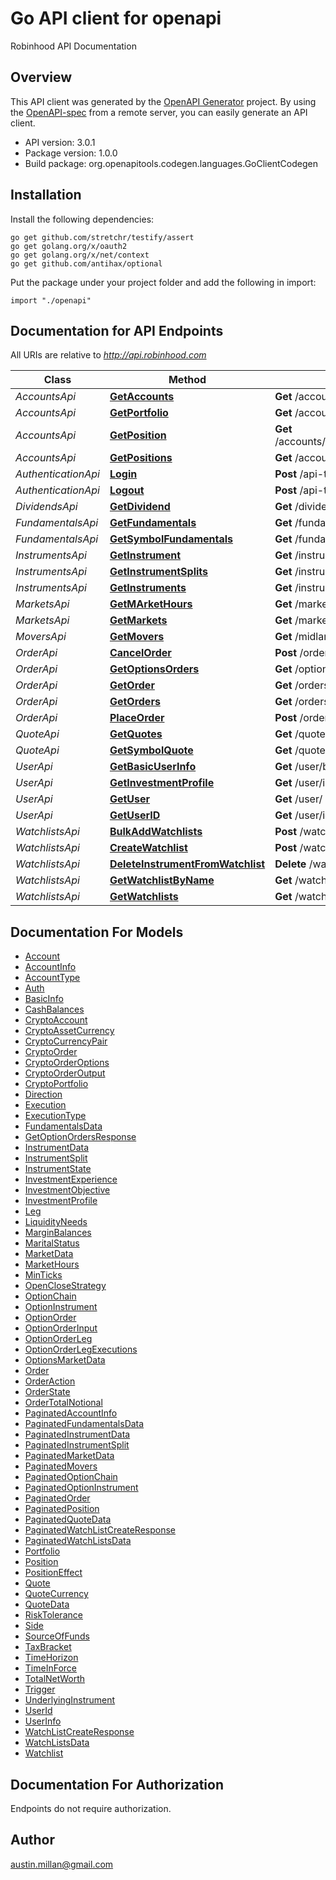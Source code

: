 # Go API client for openapi

Robinhood API Documentation

## Overview
This API client was generated by the [OpenAPI Generator](https://openapi-generator.tech) project.  By using the [OpenAPI-spec](https://www.openapis.org/) from a remote server, you can easily generate an API client.

- API version: 3.0.1
- Package version: 1.0.0
- Build package: org.openapitools.codegen.languages.GoClientCodegen

## Installation

Install the following dependencies:

```shell
go get github.com/stretchr/testify/assert
go get golang.org/x/oauth2
go get golang.org/x/net/context
go get github.com/antihax/optional
```

Put the package under your project folder and add the following in import:

```golang
import "./openapi"
```

## Documentation for API Endpoints

All URIs are relative to *http://api.robinhood.com*

Class | Method | HTTP request | Description
------------ | ------------- | ------------- | -------------
*AccountsApi* | [**GetAccounts**](docs/AccountsApi.md#getaccounts) | **Get** /accounts/ | getAccounts
*AccountsApi* | [**GetPortfolio**](docs/AccountsApi.md#getportfolio) | **Get** /accounts/{accountId}/portfolio/ | getPortfolio
*AccountsApi* | [**GetPosition**](docs/AccountsApi.md#getposition) | **Get** /accounts/{accountId}/positions/{positionId}/ | getPosition
*AccountsApi* | [**GetPositions**](docs/AccountsApi.md#getpositions) | **Get** /accounts/{accountId}/positions/ | getPositions
*AuthenticationApi* | [**Login**](docs/AuthenticationApi.md#login) | **Post** /api-token-auth/ | login
*AuthenticationApi* | [**Logout**](docs/AuthenticationApi.md#logout) | **Post** /api-token-logout/ | logout
*DividendsApi* | [**GetDividend**](docs/DividendsApi.md#getdividend) | **Get** /dividends/{id}/ | getDividend
*FundamentalsApi* | [**GetFundamentals**](docs/FundamentalsApi.md#getfundamentals) | **Get** /fundamentals/ | getFundamentals
*FundamentalsApi* | [**GetSymbolFundamentals**](docs/FundamentalsApi.md#getsymbolfundamentals) | **Get** /fundamentals/{symbol}/ | getSymbolFundamentals
*InstrumentsApi* | [**GetInstrument**](docs/InstrumentsApi.md#getinstrument) | **Get** /instruments/{instrument_id}/ | getInstrument
*InstrumentsApi* | [**GetInstrumentSplits**](docs/InstrumentsApi.md#getinstrumentsplits) | **Get** /instruments/{instrument_id}/splits/ | getInstrumentSplits
*InstrumentsApi* | [**GetInstruments**](docs/InstrumentsApi.md#getinstruments) | **Get** /instruments/ | getInstruments
*MarketsApi* | [**GetMArketHours**](docs/MarketsApi.md#getmarkethours) | **Get** /markets/{mic}/hours/{date}/ | getMArketHours
*MarketsApi* | [**GetMarkets**](docs/MarketsApi.md#getmarkets) | **Get** /markets | getMarkets
*MoversApi* | [**GetMovers**](docs/MoversApi.md#getmovers) | **Get** /midlands/movers/sp500/ | getMovers
*OrderApi* | [**CancelOrder**](docs/OrderApi.md#cancelorder) | **Post** /orders/{order_id}/cancel/ | cancelOrder
*OrderApi* | [**GetOptionsOrders**](docs/OrderApi.md#getoptionsorders) | **Get** /options/orders | getOptionsOrders
*OrderApi* | [**GetOrder**](docs/OrderApi.md#getorder) | **Get** /orders/{order_id}/ | getOrder
*OrderApi* | [**GetOrders**](docs/OrderApi.md#getorders) | **Get** /orders/ | getOrders
*OrderApi* | [**PlaceOrder**](docs/OrderApi.md#placeorder) | **Post** /orders/ | placeOrder
*QuoteApi* | [**GetQuotes**](docs/QuoteApi.md#getquotes) | **Get** /quotes/ | getQuotes
*QuoteApi* | [**GetSymbolQuote**](docs/QuoteApi.md#getsymbolquote) | **Get** /quotes/{symbol}/ | getSymbolQuote
*UserApi* | [**GetBasicUserInfo**](docs/UserApi.md#getbasicuserinfo) | **Get** /user/basic_info/ | getBasicUserInfo
*UserApi* | [**GetInvestmentProfile**](docs/UserApi.md#getinvestmentprofile) | **Get** /user/investment_profile/ | getInvestmentProfile
*UserApi* | [**GetUser**](docs/UserApi.md#getuser) | **Get** /user/ | getUser
*UserApi* | [**GetUserID**](docs/UserApi.md#getuserid) | **Get** /user/id/ | getUserID
*WatchlistsApi* | [**BulkAddWatchlists**](docs/WatchlistsApi.md#bulkaddwatchlists) | **Post** /watchlists/Default/bulk_add/ | bulkAddWatchlists
*WatchlistsApi* | [**CreateWatchlist**](docs/WatchlistsApi.md#createwatchlist) | **Post** /watchlists/ | createWatchlist
*WatchlistsApi* | [**DeleteInstrumentFromWatchlist**](docs/WatchlistsApi.md#deleteinstrumentfromwatchlist) | **Delete** /watchlists/{name}/{instrumentId} | deleteInstrumentFromWatchlist
*WatchlistsApi* | [**GetWatchlistByName**](docs/WatchlistsApi.md#getwatchlistbyname) | **Get** /watchlists/{name}/ | getWatchlistByName
*WatchlistsApi* | [**GetWatchlists**](docs/WatchlistsApi.md#getwatchlists) | **Get** /watchlists/ | getWatchlists


## Documentation For Models

 - [Account](docs/Account.md)
 - [AccountInfo](docs/AccountInfo.md)
 - [AccountType](docs/AccountType.md)
 - [Auth](docs/Auth.md)
 - [BasicInfo](docs/BasicInfo.md)
 - [CashBalances](docs/CashBalances.md)
 - [CryptoAccount](docs/CryptoAccount.md)
 - [CryptoAssetCurrency](docs/CryptoAssetCurrency.md)
 - [CryptoCurrencyPair](docs/CryptoCurrencyPair.md)
 - [CryptoOrder](docs/CryptoOrder.md)
 - [CryptoOrderOptions](docs/CryptoOrderOptions.md)
 - [CryptoOrderOutput](docs/CryptoOrderOutput.md)
 - [CryptoPortfolio](docs/CryptoPortfolio.md)
 - [Direction](docs/Direction.md)
 - [Execution](docs/Execution.md)
 - [ExecutionType](docs/ExecutionType.md)
 - [FundamentalsData](docs/FundamentalsData.md)
 - [GetOptionOrdersResponse](docs/GetOptionOrdersResponse.md)
 - [InstrumentData](docs/InstrumentData.md)
 - [InstrumentSplit](docs/InstrumentSplit.md)
 - [InstrumentState](docs/InstrumentState.md)
 - [InvestmentExperience](docs/InvestmentExperience.md)
 - [InvestmentObjective](docs/InvestmentObjective.md)
 - [InvestmentProfile](docs/InvestmentProfile.md)
 - [Leg](docs/Leg.md)
 - [LiquidityNeeds](docs/LiquidityNeeds.md)
 - [MarginBalances](docs/MarginBalances.md)
 - [MaritalStatus](docs/MaritalStatus.md)
 - [MarketData](docs/MarketData.md)
 - [MarketHours](docs/MarketHours.md)
 - [MinTicks](docs/MinTicks.md)
 - [OpenCloseStrategy](docs/OpenCloseStrategy.md)
 - [OptionChain](docs/OptionChain.md)
 - [OptionInstrument](docs/OptionInstrument.md)
 - [OptionOrder](docs/OptionOrder.md)
 - [OptionOrderInput](docs/OptionOrderInput.md)
 - [OptionOrderLeg](docs/OptionOrderLeg.md)
 - [OptionOrderLegExecutions](docs/OptionOrderLegExecutions.md)
 - [OptionsMarketData](docs/OptionsMarketData.md)
 - [Order](docs/Order.md)
 - [OrderAction](docs/OrderAction.md)
 - [OrderState](docs/OrderState.md)
 - [OrderTotalNotional](docs/OrderTotalNotional.md)
 - [PaginatedAccountInfo](docs/PaginatedAccountInfo.md)
 - [PaginatedFundamentalsData](docs/PaginatedFundamentalsData.md)
 - [PaginatedInstrumentData](docs/PaginatedInstrumentData.md)
 - [PaginatedInstrumentSplit](docs/PaginatedInstrumentSplit.md)
 - [PaginatedMarketData](docs/PaginatedMarketData.md)
 - [PaginatedMovers](docs/PaginatedMovers.md)
 - [PaginatedOptionChain](docs/PaginatedOptionChain.md)
 - [PaginatedOptionInstrument](docs/PaginatedOptionInstrument.md)
 - [PaginatedOrder](docs/PaginatedOrder.md)
 - [PaginatedPosition](docs/PaginatedPosition.md)
 - [PaginatedQuoteData](docs/PaginatedQuoteData.md)
 - [PaginatedWatchListCreateResponse](docs/PaginatedWatchListCreateResponse.md)
 - [PaginatedWatchListsData](docs/PaginatedWatchListsData.md)
 - [Portfolio](docs/Portfolio.md)
 - [Position](docs/Position.md)
 - [PositionEffect](docs/PositionEffect.md)
 - [Quote](docs/Quote.md)
 - [QuoteCurrency](docs/QuoteCurrency.md)
 - [QuoteData](docs/QuoteData.md)
 - [RiskTolerance](docs/RiskTolerance.md)
 - [Side](docs/Side.md)
 - [SourceOfFunds](docs/SourceOfFunds.md)
 - [TaxBracket](docs/TaxBracket.md)
 - [TimeHorizon](docs/TimeHorizon.md)
 - [TimeInForce](docs/TimeInForce.md)
 - [TotalNetWorth](docs/TotalNetWorth.md)
 - [Trigger](docs/Trigger.md)
 - [UnderlyingInstrument](docs/UnderlyingInstrument.md)
 - [UserId](docs/UserId.md)
 - [UserInfo](docs/UserInfo.md)
 - [WatchListCreateResponse](docs/WatchListCreateResponse.md)
 - [WatchListsData](docs/WatchListsData.md)
 - [Watchlist](docs/Watchlist.md)


## Documentation For Authorization

 Endpoints do not require authorization.



## Author

austin.millan@gmail.com

